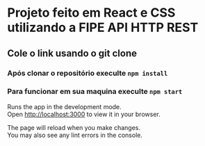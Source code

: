 # Projeto feito em React e CSS utilizando a FIPE API HTTP REST


## Cole o link usando o git clone

### Após clonar o repositório execulte `npm install`

### Para funcionar em sua maquina execulte `npm start`

Runs the app in the development mode.\
Open [http://localhost:3000](http://localhost:3000) to view it in your browser.

The page will reload when you make changes.\
You may also see any lint errors in the console.
